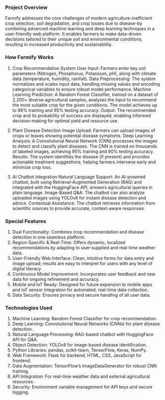 ### Project Overview
Farmify addresses the core challenges of modern agriculture-inefficient crop selection, soil degradation, and crop losses due to disease-by combining advanced machine learning and deep learning techniques in a user-friendly web platform. It enables farmers to make data-driven decisions tailored to their unique soil and environmental conditions, resulting in increased productivity and sustainability.

### How Farmify Works
1. Crop Recommendation System
User Input: Farmers enter key soil parameters (Nitrogen, Phosphorus, Potassium, pH), along with climate data (temperature, humidity, rainfall).
Data Preprocessing: The system normalizes and scales input data, handling missing values and encoding categorical variables to ensure robust model performance.
Machine Learning Prediction: A Random Forest Classifier, trained on a dataset of 2,200+ diverse agricultural samples, analyzes the input to recommend the most suitable crop for the given conditions. The model achieves up to 98% training and 95% testing accuracy.
Output: The recommended crop and its probability of success are displayed, enabling informed decision-making for optimal yield and resource use.

2. Plant Disease Detection
Image Upload: Farmers can upload images of crops or leaves showing potential disease symptoms.
Deep Learning Analysis: A Convolutional Neural Network (CNN) processes the images to detect and classify plant diseases. The CNN is trained on thousands of labeled images, achieving 95% training and 90% testing accuracy.
Results: The system identifies the disease (if present) and provides actionable treatment suggestions, helping farmers intervene early and minimize crop loss.

3. AI Chatbot Integration
Natural Language Support: An AI-powered chatbot, built using Retrieval-Augmented Generation (RAG) and integrated with the HuggingFace API, answers agricultural queries in plain language.
Image-Based Q&A: The chatbot can also analyze uploaded images using YOLOv8 for instant disease detection and advice.
Contextual Assistance: The chatbot retrieves information from scientific sources to provide accurate, context-aware responses.

### Special Features
1. Dual Functionality: Combines crop recommendation and disease detection in one seamless platform.
2. Region-Specific & Real-Time: Offers dynamic, localized recommendations by adapting to user-supplied and real-time weather data.
3. User-Friendly Web Interface: Clean, intuitive forms for data entry and image upload; results are easy to interpret for users with any level of digital literacy.
4. Continuous Model Improvement: Incorporates user feedback and new data for ongoing refinement and accuracy.
5. Mobile and IoT Ready: Designed for future expansion to mobile apps and IoT sensor integration for automated, real-time data collection.
6. Data Security: Ensures privacy and secure handling of all user data.

### Technologies Used
1. Machine Learning: Random Forest Classifier for crop recommendation.
2. Deep Learning: Convolutional Neural Networks (CNNs) for plant disease detection.
3. Natural Language Processing: RAG-based chatbot with HuggingFace API for Q&A.
4. Object Detection: YOLOv8 for image-based disease identification.
5. Python Libraries: pandas, scikit-learn, TensorFlow, Keras, NumPy.
6. Web Framework: Flask for backend; HTML, CSS, JavaScript for frontend.
7. Data Augmentation: TensorFlow’s ImageDataGenerator for robust CNN training.
8. API Integration: For real-time weather data and external agricultural resources.
9. Security: Environment variable management for API keys and secure logging.
